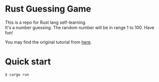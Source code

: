 # Rust Guessing Game
This is a repo for Rust lang self-learning.  
It's a number guessing. The random number will be in range 1 to 100. Have fun!  

You may find the original tutorial from [here](https://rust-lang.tw/book-tw/ch02-00-guessing-game-tutorial.html).

# Quick start
```
$ cargo run
```